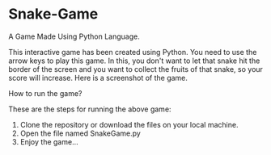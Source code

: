 # Snake-Game
A Game Made Using Python Language.

This interactive game has been created using Python. You need to use the arrow keys to play this game. In this, you don't want to let that snake hit the border of the screen and you want to collect the fruits of that snake, so your score will increase. Here is a screenshot of the game.



How to run the game?

These are the steps for running the above game:
1.  Clone the repository or download the files on your local machine.
2.  Open the file named SnakeGame.py
3.  Enjoy the game...
